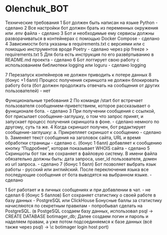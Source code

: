 # Olenchuk_BOT

Технические требования
1 Бот должен быть написан на языке Python - сделано
2 Все настройки бот должен брать из переменных окружения или .env файла  - сделано
3 Бот и необходимые ему сервисы должны разворачиваться в контейнерах с помощью Docker Compose - сделано
4 Зависимости бота указаны в requirements.txt с версиями или с помощью инструментов вроде Poetry - сделано через pip freeze > requirements.txt 
5 Для бота есть инструкция по его развёртыванию в README.md проекта - сделано
6 Бот логгирует свою работу с использованием библиотеки logging или loguru - сделано logging

7 Перезапуск контейнеров не должен приводить к потере данных
8 (бонус +1 балл) Процесс получения скриншота не должен блокировать работу бота (бот должен
продолжать отвечать на сообщения от других пользователей) - нет

Функциональные требования
2 По команде /start бот встречает пользователя сообщением-приветствием, которое рассказывает о
функционале бота. - сделано
3 При получении сообщения с ссылкой, бот присылает сообщение-заглушку, о том что запрос принят, и
запускает процесс получения скриншота в фоне. - сделано немного по другому, суть та же.
4 Когда скриншот получен, бот редактирует сообщение-заглушку:
a. Прикрепляет скриншот к сообщению - сделано
b. Заменяет текст сообщения на заголовок сайта, URL и время обработки страницы - сделано
c. (бонус 1 балл) добавляет к сообщению кнопку “Подробнее”, которая показывает WHOIS сайта - сделано
5 Скриншоты бот так же сохраняет в файловую систему. В имени файла обязательно должны быть: дата
запроса, user_id пользователя, домен из url запроса. - сделано
7 (бонус 1 балл) Бот позволяет выбрать язык работы - русский или английский. После переключения
языка все последующие сообщения от бота выводятся на выбранном языке. - сделано


1 Бот работает и в личных сообщениях и при добавлении в чат. - не сделал
6 (бонус 5 баллов) Бот сохраняет статистику о своей работе в базу данных - PostgreSQL или ClickHouse
Бонусные баллы за статистику начисляются по секретным правилам - попробывал сделать на PostgreSQL.
(в PostgeSQL создаем базу данных, использовал psql -> CREATE DATABASE botimager_db; Далее создаем логин и пароль и наделяем правам, а уже потом подсоединяемся к базе данных (всё также через psql) -> \с botimager login host port)